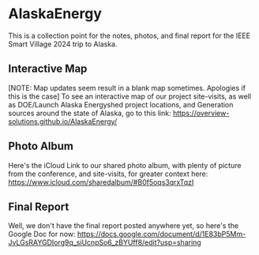 # AlaskaEnergy
This is a collection point for the notes, photos, and final report for the IEEE Smart Village 2024 trip to Alaska. 

## Interactive Map
[NOTE: Map updates seem result in a blank map sometimes. Apologies if this is the case] To see an interactive map of our project site-visits, as well as DOE/Launch Alaska Energyshed project locations, and Generation sources around the state of Alaska, go to this link: https://overview-solutions.github.io/AlaskaEnergy/

## Photo Album
Here's the iCloud Link to our shared photo album, with plenty of picture from the conference, and site-visits, for greater context here: https://www.icloud.com/sharedalbum/#B0f5oqs3qrxTqzI

## Final Report
Well, we don't have the final report posted anywhere yet, so here's the Google Doc for now: https://docs.google.com/document/d/1E83bP5Mm-JvLGsRAYGDIorg9q_siUcnpSo6_zBYUff8/edit?usp=sharing

